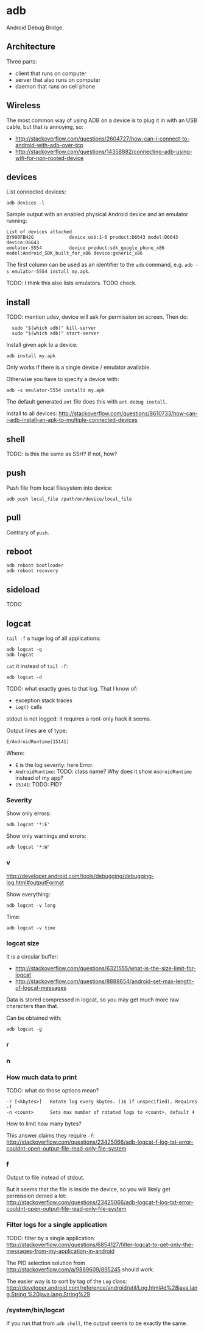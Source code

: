 # adb

Android Debug Bridge.

## Architecture

Three parts:

- client that runs on computer
- server that also runs on computer
- daemon that runs on cell phone

## Wireless

The most common way of using ADB on a device is to plug it in with an USB cable, but that is annoying, so:

- <http://stackoverflow.com/questions/2604727/how-can-i-connect-to-android-with-adb-over-tcp>
- <http://stackoverflow.com/questions/14358882/connecting-adb-using-wifi-for-non-rooted-device>

## devices

List connected devices:

    adb devices -l

Sample output with an enabled physical Android device and an emulator running:

    List of devices attached
    BY900FBH2G             device usb:1-6 product:D6643 model:D6643 device:D6643
    emulator-5554          device product:sdk_google_phone_x86 model:Android_SDK_built_for_x86 device:generic_x86

The first column can be used as an identifier to the `adb` command, e.g. `adb -s emulator-5554 install my.apk`.

TODO: I think this also lists emulators. TODO check.

## install

TODO: mention udev, device will ask for permission on screen. Then do:

      sudo "$(which adb)" kill-server
      sudo "$(which adb)" start-server

Install given apk to a device:

    adb install my.apk

Only works if there is a single device / emulator available.

Otherwise you have to specify a device with:

    adb -s emulator-5554 installd my.apk

The default generated `ant` file does this with `ant debug install`.

Install to all devices: <http://stackoverflow.com/questions/8610733/how-can-i-adb-install-an-apk-to-multiple-connected-devices>

## shell

TODO: is this the same as SSH? If not, how?

## push

Push file from local filesystem into device:

    adb push local_file /path/on/device/local_file

## pull

Contrary of `push`.

## reboot

    adb reboot bootloader
    adb reboot recovery

## sideload

TODO

## logcat

`tail -f` a huge log of all applications:


    adb logcat -g
    adb logcat

`cat` it instead of `tail -f`:

    adb logcat -d

TODO: what exactly goes to that log. That I know of:

- exception stack traces
- `Log()` calls

stdout is not logged: it requires a root-only hack it seems.

Output lines are of type:

    E/AndroidRuntime(15141)

Where:

- `E` is the log severity: here Error.
- `AndroidRuntime`: TODO: class name? Why does it show `AndroidRuntime` instead of my app?
- `15141`: TODO: PID?

### Severity

Show only errors:

    adb logcat '*:E'

Show only warnings and errors:

    adb logcat '*:W'

### v

<http://developer.android.com/tools/debugging/debugging-log.html#outputFormat>

Show everything:

    adb logcat -v long

Time:

    adb logcat -v time

### logcat size

It is a circular buffer:

- <http://stackoverflow.com/questions/6321555/what-is-the-size-limit-for-logcat>
- <http://stackoverflow.com/questions/8888654/android-set-max-length-of-logcat-messages>

Data is stored compressed in logcat, so you may get much more raw characters than that.

Can be obtained with:

    adb logcat -g

### r

### n

### How much data to print

TODO: what do those options mean?

    -r [<kbytes>]   Rotate log every kbytes. (16 if unspecified). Requires -f
    -n <count>      Sets max number of rotated logs to <count>, default 4

How to limit how many bytes?

This answer claims they require `-f`: <http://stackoverflow.com/questions/23425066/adb-logcat-f-log-txt-error-couldnt-open-output-file-read-only-file-system>

### f

Output to file instead of stdout.

But it seems that the file is inside the device, so you will likely get permission denied a lot: <http://stackoverflow.com/questions/23425066/adb-logcat-f-log-txt-error-couldnt-open-output-file-read-only-file-system>

### Filter logs for a single application

TODO: filter by a single application: <http://stackoverflow.com/questions/6854127/filter-logcat-to-get-only-the-messages-from-my-application-in-android>

The PID selection solution from <http://stackoverflow.com/a/9869609/895245> should work.

The easier way is to sort by tag of the `Log` class: <http://developer.android.com/reference/android/util/Log.html#d%28java.lang.String,%20java.lang.String%29>

### /system/bin/logcat

If you run that from `adb shell`, the output seems to be exactly the same.

